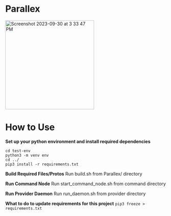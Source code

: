 # Parallex
<img width="278" alt="Screenshot 2023-09-30 at 3 33 47 PM" src="https://github.com/vbala29/Parallex/assets/56012430/2b17fc5a-a84a-425a-9cd8-29fc8216f0de">

# How to Use
**Set up your python environment and install required dependencies**
```
cd test-env
python3 -m venv env
cd ../
pip3 install -r requirements.txt
```

**Build Required Files/Protos**
Run build.sh from Parallex/ directory

**Run Command Node**
Run start_command_node.sh from command directory

**Run Provider Daemon**
Run run_daemon.sh from provider directory

**What to do to update requirements for this project**
```pip3 freeze > requirements.txt```
